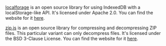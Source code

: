 [localforage](https://github.com/localForage/localForage) is an open source library for using IndexedDB with a localStorage-like API. It's licensed under Apache 2.0. You can find the website for it [here](https://localforage.github.io/localForage/).


[zip.js](https://github.com/gildas-lormeau/zip.js) is an open source library for compressing and decompressing ZIP files. This particular variant can only decompress files. It's licensed under the BSD 3-Clause License. You can find the website for it [here](https://gildas-lormeau.github.io/zip.js/).